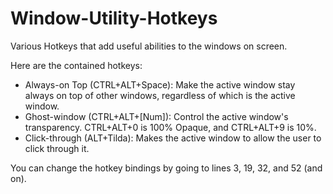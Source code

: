 # Window-Utility-Hotkeys
Various Hotkeys that add useful abilities to the windows on screen.

Here are the contained hotkeys:
- Always-on Top (CTRL+ALT+Space):
    Make the active window stay always on top of other windows, regardless of which is the active window.
- Ghost-window (CTRL+ALT+[Num]):
    Control the active window's transparency. CTRL+ALT+0 is 100% Opaque, and CTRL+ALT+9 is 10%.
- Click-through (ALT+Tilda):
    Makes the active window to allow the user to click through it.

You can change the hotkey bindings by going to lines 3, 19, 32, and 52 (and on).
